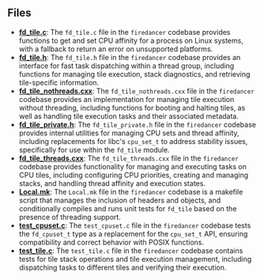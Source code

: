 
## Files
- **[fd_tile.c](tile/fd_tile.c.driver.md)**: The `fd_tile.c` file in the `firedancer` codebase provides functions to get and set CPU affinity for a process on Linux systems, with a fallback to return an error on unsupported platforms.
- **[fd_tile.h](tile/fd_tile.h.driver.md)**: The `fd_tile.h` file in the `firedancer` codebase provides an interface for fast task dispatching within a thread group, including functions for managing tile execution, stack diagnostics, and retrieving tile-specific information.
- **[fd_tile_nothreads.cxx](tile/fd_tile_nothreads.cxx.driver.md)**: The `fd_tile_nothreads.cxx` file in the `firedancer` codebase provides an implementation for managing tile execution without threading, including functions for booting and halting tiles, as well as handling tile execution tasks and their associated metadata.
- **[fd_tile_private.h](tile/fd_tile_private.h.driver.md)**: The `fd_tile_private.h` file in the `firedancer` codebase provides internal utilities for managing CPU sets and thread affinity, including replacements for libc's `cpu_set_t` to address stability issues, specifically for use within the `fd_tile` module.
- **[fd_tile_threads.cxx](tile/fd_tile_threads.cxx.driver.md)**: The `fd_tile_threads.cxx` file in the `firedancer` codebase provides functionality for managing and executing tasks on CPU tiles, including configuring CPU priorities, creating and managing stacks, and handling thread affinity and execution states.
- **[Local.mk](tile/Local.mk.driver.md)**: The `Local.mk` file in the `firedancer` codebase is a makefile script that manages the inclusion of headers and objects, and conditionally compiles and runs unit tests for `fd_tile` based on the presence of threading support.
- **[test_cpuset.c](tile/test_cpuset.c.driver.md)**: The `test_cpuset.c` file in the `firedancer` codebase tests the `fd_cpuset_t` type as a replacement for the `cpu_set_t` API, ensuring compatibility and correct behavior with POSIX functions.
- **[test_tile.c](tile/test_tile.c.driver.md)**: The `test_tile.c` file in the `firedancer` codebase contains tests for tile stack operations and tile execution management, including dispatching tasks to different tiles and verifying their execution.
